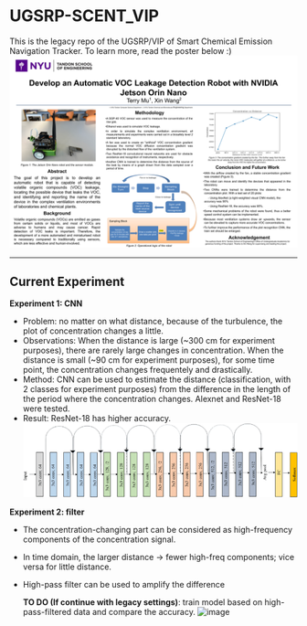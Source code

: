 # UGSRP-SCENT_VIP
This is the legacy repo of the UGSRP/VIP of Smart Chemical Emission Navigation Tracker. To learn more, read the poster below :) 
![alt text](poster.png "The poster of the project with some introductions.")

--------------------------------------------------------------------------------------------------------------------------------------------

## Current Experiment
**Experiment 1: CNN**
- Problem: no matter on what distance, because of the turbulence, the plot of concentration changes a little.
- Observations: When the distance is large (~300 cm for experiment purposes), there are rarely large changes in concentration.
                When the distance is small (~90 cm for experiment purposes), for some time point, the concentration changes frequentely and drastically.
- Method: CNN can be used to estimate the distance (classification, with 2 classes for experiment purposes) from the difference in the length of the period where the concentration changes.
  Alexnet and ResNet-18 were tested.
- Result: ResNet-18 has higher accuracy.
![alt text](Original-ResNet-18-Architecture.png)

**Experiment 2: filter**
- The concentration-changing part can be considered as high-frequency components of the concentration signal.
- In time domain, the larger distance -> fewer high-freq components; vice versa for little distance.
- High-pass filter can be used to amplify the difference

  **TO DO (If continue with legacy settings)**: train model based on high-pass-filtered data and compare the accuracy.
![image](https://github.com/user-attachments/assets/e453938d-69da-4630-a6ac-02ec928e02cc)
